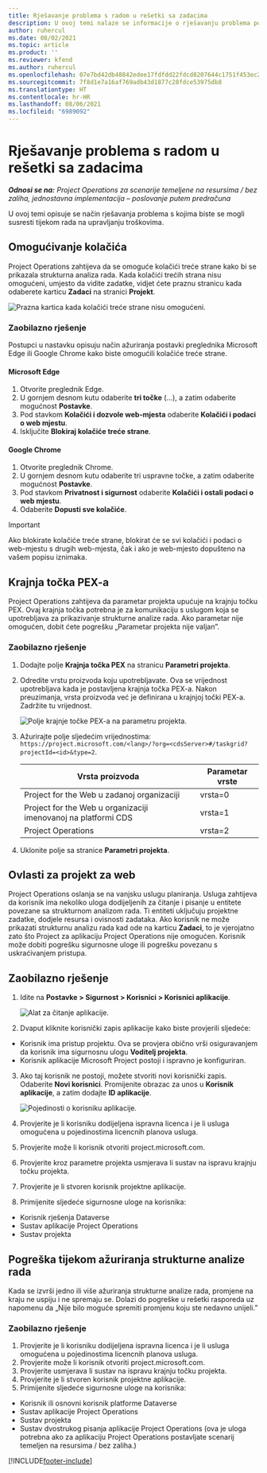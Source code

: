 ```yaml
---
title: Rješavanje problema s radom u rešetki sa zadacima
description: U ovoj temi nalaze se informacije o rješavanju problema potrebne za rad u rešetki sa zadacima.
author: ruhercul
ms.date: 08/02/2021
ms.topic: article
ms.product: ''
ms.reviewer: kfend
ms.author: ruhercul
ms.openlocfilehash: 07e7bd42db48842edee17fdfdd22fdcd8207644c1751f453ec29c3194aac625e
ms.sourcegitcommit: 7f8d1e7a16af769adb43d1877c28fdce53975db8
ms.translationtype: HT
ms.contentlocale: hr-HR
ms.lasthandoff: 08/06/2021
ms.locfileid: "6989092"
---
```

# <a name="troubleshoot-working-in-the-task-grid"></a>Rješavanje problema s radom u rešetki sa zadacima 

_**Odnosi se na:** Project Operations za scenarije temeljene na resursima / bez zaliha, jednostavna implementacija – poslovanje putem predračuna_

U ovoj temi opisuje se način rješavanja problema s kojima biste se mogli susresti tijekom rada na upravljanju troškovima.

## <a name="enable-cookies"></a>Omogućivanje kolačića

Project Operations zahtijeva da se omoguće kolačići treće strane kako bi se prikazala strukturna analiza rada. Kada kolačići trećih strana nisu omogućeni, umjesto da vidite zadatke, vidjet ćete praznu stranicu kada odaberete karticu **Zadaci** na stranici **Projekt**.

![Prazna kartica kada kolačići treće strane nisu omogućeni.](media/blankschedule.png)


### <a name="workaround"></a>Zaobilazno rješenje
Postupci u nastavku opisuju način ažuriranja postavki preglednika Microsoft Edge ili Google Chrome kako biste omogućili kolačiće treće strane.

#### <a name="microsoft-edge"></a>Microsoft Edge

1. Otvorite preglednik Edge.
2. U gornjem desnom kutu odaberite **tri točke** (...), a zatim odaberite mogućnost **Postavke**.
3. Pod stavkom **Kolačići i dozvole web-mjesta** odaberite **Kolačići i podaci o web mjestu**.
4. Isključite **Blokiraj kolačiće treće strane**.

#### <a name="google-chrome"></a>Google Chrome

1. Otvorite preglednik Chrome.
2. U gornjem desnom kutu odaberite tri uspravne točke, a zatim odaberite mogućnost **Postavke**.
3. Pod stavkom **Privatnost i sigurnost** odaberite **Kolačići i ostali podaci o web mjestu**.
4. Odaberite **Dopusti sve kolačiće**.

> [!IMPORTANT]
> Ako blokirate kolačiće treće strane, blokirat će se svi kolačići i podaci o web-mjestu s drugih web-mjesta, čak i ako je web-mjesto dopušteno na vašem popisu iznimaka.

## <a name="pex-endpoint"></a>Krajnja točka PEX-a

Project Operations zahtijeva da parametar projekta upućuje na krajnju točku PEX. Ovaj krajnja točka potrebna je za komunikaciju s uslugom koja se upotrebljava za prikazivanje strukturne analize rada. Ako parametar nije omogućen, dobit ćete pogrešku „Parametar projekta nije valjan”. 

### <a name="workaround"></a>Zaobilazno rješenje

1. Dodajte polje **Krajnja točka PEX** na stranicu **Parametri projekta**.
2. Odredite vrstu proizvoda koju upotrebljavate. Ova se vrijednost upotrebljava kada je postavljena krajnja točka PEX-a. Nakon preuzimanja, vrsta proizvoda već je definirana u krajnjoj točki PEX-a. Zadržite tu vrijednost. 
   
    ![Polje krajnje točke PEX-a na parametru projekta.](media/pex-endpoint.png)

3. Ažurirajte polje sljedećim vrijednostima: `https://project.microsoft.com/<lang>/?org=<cdsServer>#/taskgrid?projectId=<id>&type=2`.

   
   | Vrsta proizvoda                         | Parametar vrste |
   |--------------------------------------|----------------|
   | Project for the Web u zadanoj organizaciji   | vrsta=0         |
   | Project for the Web u organizaciji imenovanoj na platformi CDS | vrsta=1         |
   | Project Operations                   | vrsta=2         |
   
4. Uklonite polje sa stranice **Parametri projekta**.

## <a name="privileges-for-project-for-the-web"></a>Ovlasti za projekt za web

Project Operations oslanja se na vanjsku uslugu planiranja. Usluga zahtijeva da korisnik ima nekoliko uloga dodijeljenih za čitanje i pisanje u entitete povezane sa strukturnom analizom rada. Ti entiteti uključuju projektne zadatke, dodjele resursa i ovisnosti zadataka. Ako korisnik ne može prikazati strukturnu analizu rada kad ode na karticu **Zadaci**, to je vjerojatno zato što Project za aplikaciju Project Operations nije omogućen. Korisnik može dobiti pogrešku sigurnosne uloge ili pogrešku povezanu s uskraćivanjem pristupa.


## <a name="workaround"></a>Zaobilazno rješenje

1. Idite na **Postavke > Sigurnost > Korisnici > Korisnici aplikacije**.  

   ![Alat za čitanje aplikacije.](media/applicationuser.jpg)
   
2. Dvaput kliknite korisnički zapis aplikacije kako biste provjerili sljedeće:

 - Korisnik ima pristup projektu. Ova se provjera obično vrši osiguravanjem da korisnik ima sigurnosnu ulogu **Voditelj projekta**.
 - Korisnik aplikacije Microsoft Project postoji i ispravno je konfiguriran.
 
3. Ako taj korisnik ne postoji, možete stvoriti novi korisnički zapis. Odaberite **Novi korisnici**. Promijenite obrazac za unos u **Korisnik aplikacije**, a zatim dodajte **ID aplikacije**.

   ![Pojedinosti o korisniku aplikacije.](media/applicationuserdetails.jpg)

4. Provjerite je li korisniku dodijeljena ispravna licenca i je li usluga omogućena u pojedinostima licencnih planova usluga.
5. Provjerite može li korisnik otvoriti project.microsoft.com.
6. Provjerite kroz parametre projekta usmjerava li sustav na ispravu krajnju točku projekta.
7. Provjerite je li stvoren korisnik projektne aplikacije.
8. Primijenite sljedeće sigurnosne uloge na korisnika:

  - Korisnik rješenja Dataverse
  - Sustav aplikacije Project Operations
  - Sustav projekta

## <a name="error-when-updating-the-work-breakdown-structure"></a>Pogreška tijekom ažuriranja strukturne analize rada

Kada se izvrši jedno ili više ažuriranja strukturne analize rada, promjene na kraju ne uspiju i ne spremaju se. Dolazi do pogreške u rešetki rasporeda uz napomenu da „Nije bilo moguće spremiti promjenu koju ste nedavno unijeli.”

### <a name="workaround"></a>Zaobilazno rješenje

1. Provjerite je li korisniku dodijeljena ispravna licenca i je li usluga omogućena u pojedinostima licencnih planova usluga.
2. Provjerite može li korisnik otvoriti project.microsoft.com.
3. Provjerite usmjerava li sustav na ispravu krajnju točku projekta.
4. Provjerite je li stvoren korisnik projektne aplikacije.
5. Primijenite sljedeće sigurnosne uloge na korisnika:
  
  - Korisnik ili osnovni korisnik platforme Dataverse
  - Sustav aplikacije Project Operations
  - Sustav projekta
  - Sustav dvostrukog pisanja aplikacije Project Operations (ova je uloga potrebna ako za aplikaciju Project Operations postavljate scenarij temeljen na resursima / bez zaliha.)


[!INCLUDE[footer-include](../includes/footer-banner.md)]
